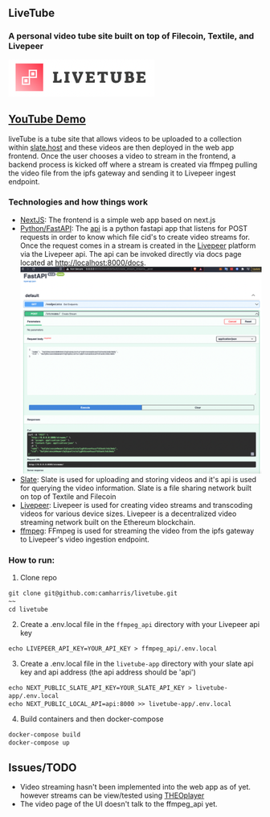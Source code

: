 ## LiveTube 
### A personal video tube site built on top of Filecoin, Textile, and Livepeer
![logo](livetube-app/public/livepeer_logo.png)


## [YouTube Demo](https://www.youtube.com/watch?v=g6rHEmCJhdo)

liveTube is a tube site that allows videos to be uploaded to a collection within 
[slate.host](http://slate.host) and these videos are then deployed in the web app frontend.
Once the user chooses a video to stream in the frontend, a backend process is kicked off where a stream is created via ffmpeg pulling the video file from the ipfs gateway and sending it to Livepeer ingest endpoint.

### Technologies and how things work
- [NextJS](https://nextjs.org/): The frontend is a simple web app based on next.js 
- [Python/FastAPI](https://fastapi.tiangolo.com/): The [api](/ffmpeg_api/ffmpeg_server.py) is a python fastapi app that listens for POST requests in order to know which file cid's to create video streams for. Once the request comes in a stream is created in the [Livepeer](https://livepeer.com) platform via the Livepeer api. The api can be invoked directly via docs page located at [http://localhost:8000/docs](localhost:800). ![fastAPI/docs](fastAPI_screenshot.png) 
- [Slate](slate.host): Slate is used for uploading and storing videos and it's api is used for querying the video information. Slate is a file sharing network built on top of Textile and Filecoin
- [Livepeer](https://livepeer.com): Livepeer is used for creating video streams and transcoding videos for various device sizes. Livepeer is a decentralized video streaming network built on the Ethereum blockchain. 
- [ffmpeg](https://www.ffmpeg.org/): FFmpeg is used for streaming the video from the ipfs gateway to Livepeer's video ingestion endpoint.


### How to run:
1. Clone repo
```
git clone git@github.com:camharris/livetube.git
~~
cd livetube
```
2. Create a .env.local file in the `ffmpeg_api` directory with your Livepeer api key
```
echo LIVEPEER_API_KEY=YOUR_API_KEY > ffmpeg_api/.env.local
```
3. Create a .env.local file in the `livetube-app` directory with your slate api key and api address (the api address should be 'api')
```
echo NEXT_PUBLIC_SLATE_API_KEY=YOUR_SLATE_API_KEY > livetube-app/.env.local
echo NEXT_PUBLIC_LOCAL_API=api:8000 >> livetube-app/.env.local
```
4. Build containers and then docker-compose
```
docker-compose build
docker-compose up
```


## Issues/TODO
- Video streaming hasn't been implemented into the web app as of yet. however streams can be view/tested using [THEOplayer](https://demo.theoplayer.com/test-your-stream-with-statistics)
- The video page of the UI doesn't talk to the ffmpeg_api yet.